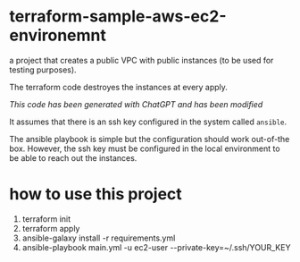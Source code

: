 # terraform-sample-aws-ec2-environemnt
a project that creates a public VPC with public instances (to be used for testing purposes).

The terraform code destroyes the instances at every apply.

*This code has been generated with ChatGPT and has been modified*

It assumes that there is an ssh key configured in the system called `ansible`.

The ansible playbook is simple but the configuration should work out-of-the box. However, the ssh key must be configured in the local environment to be able to reach out the instances.

# how to use this project

1. terraform init
2. terraform apply
3. ansible-galaxy install -r requirements.yml
4. ansible-playbook main.yml -u ec2-user --private-key=~/.ssh/YOUR_KEY
